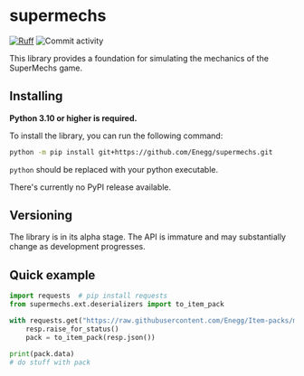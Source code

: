 supermechs
==========
<p allign="center">
  <a href="https://github.com/astral-sh/ruff"><img src="https://img.shields.io/endpoint?url=https://raw.githubusercontent.com/astral-sh/ruff/main/assets/badge/v2.json" alt="Ruff" /></a>
  <a><img src="https://img.shields.io/github/commit-activity/w/Enegg/supermechs.svg?style=flat-square" alt="Commit activity" /></a>
</p>
This library provides a foundation for simulating the mechanics of the SuperMechs game.

Installing
----------
**Python 3.10 or higher is required.**

To install the library, you can run the following command:
```sh
python -m pip install git+https://github.com/Enegg/supermechs.git
```
`python` should be replaced with your python executable.

There's currently no PyPI release available.

Versioning
----------
The library is in its alpha stage. The API is immature and may substantially change as development progresses.


Quick example
-------------
```py
import requests  # pip install requests
from supermechs.ext.deserializers import to_item_pack

with requests.get("https://raw.githubusercontent.com/Enegg/Item-packs/master/items.json") as resp:
    resp.raise_for_status()
    pack = to_item_pack(resp.json())

print(pack.data)
# do stuff with pack
```
